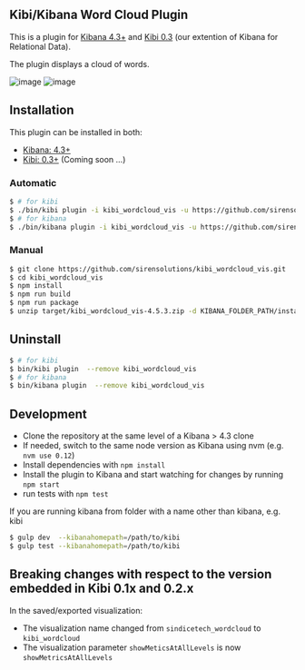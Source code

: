 ## Kibi/Kibana Word Cloud Plugin    

This is a plugin for [Kibana 4.3+](https://www.elastic.co/products/kibana) and [Kibi 0.3](http://siren.solutions/kibi) (our extention of Kibana for Relational Data).

The plugin displays a cloud of words.

![image](img/wordcloud.png)
![image](img/wordcloud-config.png)

## Installation

This plugin can be installed in both:
 
 * [Kibana: 4.3+](https://www.elastic.co/downloads/past-releases/kibana-4-3-0)
 * [Kibi: 0.3+](https://siren.solutions/kibi) (Coming soon ...)

### Automatic

```sh
$ # for kibi
$ ./bin/kibi plugin -i kibi_wordcloud_vis -u https://github.com/sirensolutions/kibi_wordcloud_vis/raw/4.5.3/target/kibi_wordcloud_vis-4.5.3.zip
$ # for kibana 
$ ./bin/kibana plugin -i kibi_wordcloud_vis -u https://github.com/sirensolutions/kibi_wordcloud_vis/raw/4.5.3/target/kibi_wordcloud_vis-4.5.3.zip
```

### Manual

```sh
$ git clone https://github.com/sirensolutions/kibi_wordcloud_vis.git
$ cd kibi_wordcloud_vis
$ npm install
$ npm run build
$ npm run package
$ unzip target/kibi_wordcloud_vis-4.5.3.zip -d KIBANA_FOLDER_PATH/installedPlugins/
```

## Uninstall

```sh
$ # for kibi
$ bin/kibi plugin  --remove kibi_wordcloud_vis
$ # for kibana
$ bin/kibana plugin  --remove kibi_wordcloud_vis
```

## Development

- Clone the repository at the same level of a Kibana > 4.3 clone
- If needed, switch to the same node version as Kibana using nvm 
  (e.g. `nvm use 0.12`)
- Install dependencies with `npm install`
- Install the plugin to Kibana and start watching for changes by running 
  `npm start`
- run tests with `npm test`

If you are running kibana from folder with a name other than kibana, e.g. kibi

```sh
$ gulp dev  --kibanahomepath=/path/to/kibi
$ gulp test --kibanahomepath=/path/to/kibi
```

## Breaking changes with respect to the version embedded in Kibi 0.1x and 0.2.x

In the saved/exported visualization:

- The visualization name changed from `sindicetech_wordcloud` to `kibi_wordcloud`
- The visualization parameter `showMeticsAtAllLevels` is now `showMetricsAtAllLevels`
